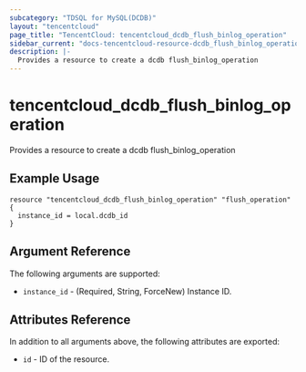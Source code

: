 ```yaml
---
subcategory: "TDSQL for MySQL(DCDB)"
layout: "tencentcloud"
page_title: "TencentCloud: tencentcloud_dcdb_flush_binlog_operation"
sidebar_current: "docs-tencentcloud-resource-dcdb_flush_binlog_operation"
description: |-
  Provides a resource to create a dcdb flush_binlog_operation
---
```


# tencentcloud_dcdb_flush_binlog_operation

Provides a resource to create a dcdb flush_binlog_operation

## Example Usage

```hcl
resource "tencentcloud_dcdb_flush_binlog_operation" "flush_operation" {
  instance_id = local.dcdb_id
}
```

## Argument Reference

The following arguments are supported:

* `instance_id` - (Required, String, ForceNew) Instance ID.

## Attributes Reference

In addition to all arguments above, the following attributes are exported:

* `id` - ID of the resource.



